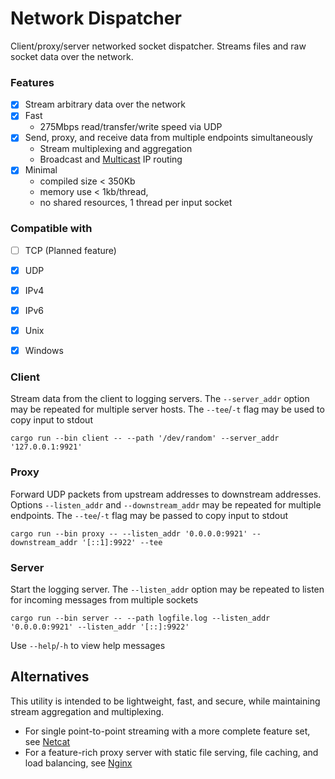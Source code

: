# Network Dispatcher
Client/proxy/server networked socket dispatcher. Streams files and raw socket 
data over the network.

### Features
- [X] Stream arbitrary data over the network
- [X] Fast
  - 275Mbps read/transfer/write speed via UDP
- [X] Send, proxy, and receive data from multiple endpoints simultaneously
  - Stream multiplexing and aggregation
  - Broadcast and [Multicast](https://en.wikipedia.org/wiki/Multicast) IP routing
- [X] Minimal 
  - compiled size < 350Kb
  - memory use < 1kb/thread, 
  - no shared resources, 1 thread per input socket

### Compatible with
- [ ] TCP (Planned feature)
- [X] UDP
- [X] IPv4
- [X] IPv6
- [X] Unix
- [X] Windows




### Client

Stream data from the client to logging servers. The `--server_addr` option may 
be repeated for multiple server hosts.
The `--tee`/`-t` flag may be used to copy input to stdout

```
cargo run --bin client -- --path '/dev/random' --server_addr '127.0.0.1:9921'
```

### Proxy

Forward UDP packets from upstream addresses to downstream addresses. 
Options `--listen_addr` and `--downstream_addr` may be repeated for multiple endpoints.
The `--tee`/`-t` flag may be passed to copy input to stdout

```
cargo run --bin proxy -- --listen_addr '0.0.0.0:9921' --downstream_addr '[::1]:9922' --tee 
```

### Server

Start the logging server. The `--listen_addr` option may be repeated to listen for 
incoming messages from multiple sockets

```
cargo run --bin server -- --path logfile.log --listen_addr '0.0.0.0:9921' --listen_addr '[::]:9922'
```


Use `--help`/`-h` to view help messages


## Alternatives

This utility is intended to be lightweight, fast, and secure, while maintaining stream aggregation and multiplexing.

- For single point-to-point streaming with a more complete feature set, see [Netcat](https://en.wikipedia.org/wiki/Netcat)
- For a feature-rich proxy server with static file serving, file caching, and load balancing, see [Nginx](https://en.wikipedia.org/wiki/Nginx)
